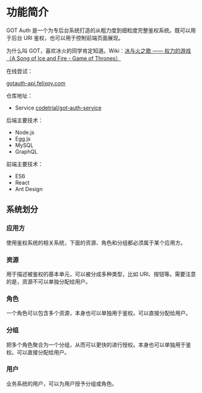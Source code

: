 # 功能简介

GOT Auth 是一个为专后台系统打造的从粗力度到细粒度完整鉴权系统。既可以用于后台 URI 鉴权，也可以用于控制前端页面展现。

为什么叫 GOT，喜欢冰火的同学肯定知道。Wiki：[冰与火之歌 —— 权力的游戏（A Song of Ice and Fire - Game of Thrones）](https://en.wikipedia.org/wiki/Game_of_Thrones)

在线尝试：

[gotauth-api.felixpy.com](https://gotauth-api.felixpy.com)

仓库地址：

- Service [codetrial/got-auth-service](https://github.com/codetrial/got-auth-service)

后端主要技术：

- Node.js
- Egg.js
- MySQL
- GraphQL

前端主要技术：

- ES6
- React
- Ant Design

## 系统划分

### 应用方

使用鉴权系统的相关系统，下面的资源、角色和分组都必须属于某个应用方。

### 资源

用于描述被鉴权的基本单元，可以被分成多种类型，比如 URI、按钮等。需要注意的是，资源不可以单独分配给用户。

### 角色

一个角色可以包含多个资源，本身也可以单独用于鉴权。可以直接分配给用户。

### 分组

把多个角色聚合为一个分组，从而可以更快的进行授权。本身也可以单独用于鉴权。可以直接分配给用户。

### 用户

业务系统的用户，可以为用户授予分组或角色。
